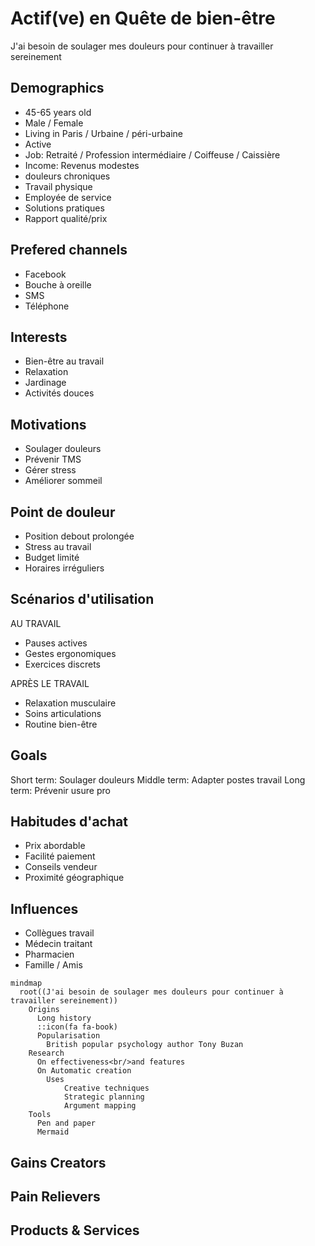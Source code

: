 # Actif(ve) en Quête de bien-être
J'ai besoin de soulager mes douleurs pour continuer à travailler sereinement

## Demographics
- 45-65 years old
- Male / Female
- Living in Paris / Urbaine / péri-urbaine
- Active
- Job: Retraité / Profession intermédiaire / Coiffeuse / Caissière
- Income: Revenus modestes
- douleurs chroniques
- Travail physique
- Employée de service
- Solutions pratiques
- Rapport qualité/prix

## Prefered channels
- Facebook
- Bouche à oreille
- SMS
- Téléphone	

## Interests
- Bien-être au travail
- Relaxation
- Jardinage
- Activités douces

## Motivations
- Soulager douleurs
- Prévenir TMS
- Gérer stress
- Améliorer sommeil

## Point de douleur
- Position debout prolongée
- Stress au travail
- Budget limité
- Horaires irréguliers

## Scénarios d'utilisation
AU TRAVAIL
- Pauses actives
- Gestes ergonomiques
- Exercices discrets

APRÈS LE TRAVAIL
- Relaxation musculaire
- Soins articulations
- Routine bien-être

## Goals
Short term: Soulager douleurs
Middle term: Adapter postes travail
Long term: Prévenir usure pro

## Habitudes d'achat
- Prix abordable
- Facilité paiement
- Conseils vendeur
- Proximité géographique

## Influences
- Collègues travail
- Médecin traitant
- Pharmacien
- Famille / Amis 


```mermaid
mindmap
  root((J'ai besoin de soulager mes douleurs pour continuer à travailler sereinement))
    Origins
      Long history
      ::icon(fa fa-book)
      Popularisation
        British popular psychology author Tony Buzan
    Research
      On effectiveness<br/>and features
      On Automatic creation
        Uses
            Creative techniques
            Strategic planning
            Argument mapping
    Tools
      Pen and paper
      Mermaid

```



## Gains Creators

## Pain Relievers


## Products & Services